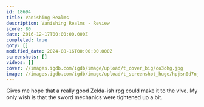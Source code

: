 ```yaml
---
id: 18694
title: Vanishing Realms
description: Vanishing Realms - Review
score: 80
date: 2016-12-17T00:00:00.000Z
completed: true
goty: []
modified_date: 2024-08-16T00:00:00.000Z
screenshots: []
videos: []
cover: //images.igdb.com/igdb/image/upload/t_cover_big/co3ohg.jpg
image: //images.igdb.com/igdb/image/upload/t_screenshot_huge/hpjsn0d7njwcfdobw1z3.jpg
---
```

Gives me hope that a really good Zelda-ish rpg  could make it to the vive. My only wish is that the sword mechanics were tightened up a bit.